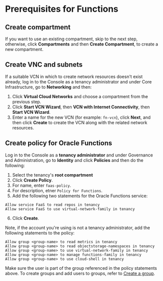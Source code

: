 # Prerequisites for Functions

## Create compartment

If you want to use an existing compartment, skip to the next step, otherwise, click **Compartments** and then **Create Compartment**, to create a new compartment.

## Create VNC and subnets

If a suitable VCN in which to create network resources doesn't exist already, log in to the Console as a tenancy administrator and under Core Infrastructure, go to **Networking** and then:

1. Click **Virtual Cloud Networks** and choose a compartment from the previous step.
2. Click **Start VCN Wizard**, then **VCN with Internet Connectivity**, then **Start VCN Wizard**.
3. Enter a name for the new VCN (for example: `fn-vcn`), click **Next**, and then click **Create** to create the VCN along with the related network resources.

## Create policy for Oracle Functions

Log in to the Console as a **tenancy administrator** and under Governance and Administration, go to **Identity** and click **Policies** and then do the following:

1. Select the tenancy's **root compartment**
2. Click **Create Policy**.
3. For name, enter `faas-policy`.
4. For description, etner `Policy for Functions`.
5. Add the following two statements for the Oracle Functions service:
  ```
  Allow service FaaS to read repos in tenancy
  Allow service FaaS to use virtual-network-family in tenancy
  ```
6. Click **Create**.

Note, if the account you're using is not a tenancy administrator, add the following statements to the policy: 

```
Allow group <group-name> to read metrics in tenancy
Allow group <group-name> to read objectstorage-namespaces in tenancy
Allow group <group-name> to use virtual-network-family in tenancy
Allow group <group-name> to manage functions-family in tenancy
Allow group <group-name> to use cloud-shell in tenancy
```

Make sure the user is part of the group referenced in the policy statements above. To create groups and add users to groups, refer to [Create a group](https://docs.cloud.oracle.com/en-us/iaas/Content/Identity/Tasks/managinggroups.htm#To).